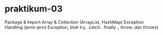 # praktikum-03
Package &amp; Import  Array &amp; Collection (ArrayList, HashMap)  Exception Handling (jenis-jenis Exception, blok try.. catch.. finally.., throw, dan throws)
